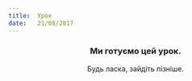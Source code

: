 ```yaml
---
title:  Урок
date:   21/08/2017
---
```


### <center>Ми готуємо цей урок.</center>
<center>Будь ласка, зайдіть пізніше.</center>